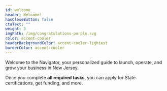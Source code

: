 ```yaml
---
id: welcome
header: Welcome!
hasCloseButton: false
ctaText: ""
weight: 3
imgPath: /img/congratulations-purple.svg
color: accent-cooler
headerBackgroundColor: accent-cooler-lightest
borderColor: accent-cooler
---
```


Welcome to the Navigator, your personalized guide to launch, operate, and grow your business in New Jersey.

Once you complete **all required tasks**, you can apply for State certifications, get funding, and more.
